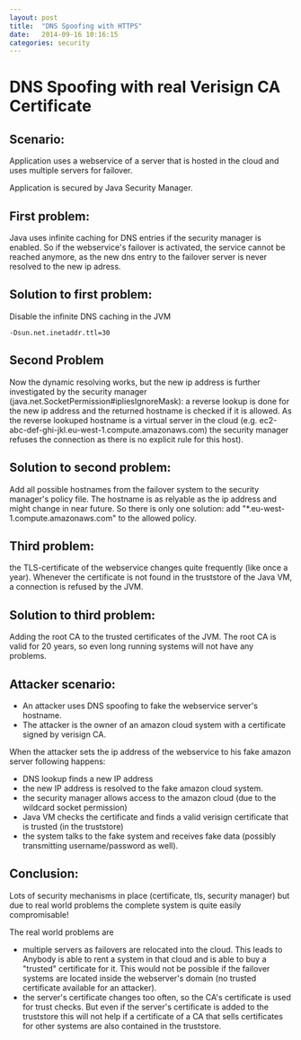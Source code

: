 ```yaml
---
layout: post
title:  "DNS Spoofing with HTTPS"
date:   2014-09-16 10:16:15
categories: security
---
```

# DNS Spoofing with real Verisign CA Certificate

## Scenario:

Application uses a webservice of a server that is hosted in the cloud and uses multiple
servers for failover.

Application is secured by Java Security Manager.

## First problem:

Java uses infinite caching for DNS entries if the security manager is enabled.
So if the webservice's failover is activated, the service cannot be reached anymore, as the
new dns entry to the failover server is never resolved to the new ip adress.

## Solution to first problem:

Disable the infinite DNS caching in the JVM
```
-Dsun.net.inetaddr.ttl=30
```

## Second Problem

Now the dynamic resolving works, but the new ip address is further investigated by the
security manager (java.net.SocketPermission#ipliesIgnoreMask):
a reverse lookup is done for the new ip address and the returned hostname
is checked if it is allowed. As the reverse lookuped hostname is a virtual server in the cloud
(e.g. ec2-abc-def-ghi-jkl.eu-west-1.compute.amazonaws.com) the security manager refuses the
connection as there is no explicit rule for this host).

## Solution to second problem:

Add all possible hostnames from the failover system to the security manager's policy file.
The hostname is as relyable as the ip address and might change in near future. So there is only one
solution: add "*.eu-west-1.compute.amazonaws.com" to the allowed policy.

## Third problem:

the TLS-certificate of the webservice changes quite frequently (like once a year).
Whenever the certificate is not found in the truststore of the Java VM, a connection is refused
by the JVM.

## Solution to third problem:

Adding the root CA to the trusted certificates of the JVM. The root CA is valid for 20 years, so
even long running systems will not have any problems.

## Attacker scenario:

* An attacker uses DNS spoofing to fake the webservice server's hostname.
* The attacker is the owner of an amazon cloud system with a certificate signed by verisign CA.

When the attacker sets the ip address of the webservice to his fake amazon server following happens:

* DNS lookup finds a new IP address
* the new IP address is resolved to the fake amazon cloud system.
* the security manager allows access to the amazon cloud (due to the wildcard socket permission)
* Java VM checks the certificate and finds a valid verisign certificate that is trusted (in the truststore)
* the system talks to the fake system and receives fake data (possibly transmitting username/password as well).

## Conclusion:

Lots of security mechanisms in place (certificate, tls, security manager) but due to real world
problems the complete system is quite easily compromisable!

The real world problems are
* multiple servers as failovers are relocated into the cloud. This leads to
  Anybody is able to rent a system
  in that cloud and is able to buy a "trusted" certificate for it. This would not be possible if the
  failover systems are located inside the webserver's domain (no trusted certificate available for
  an attacker).
* the server's certificate changes too often, so the CA's certificate is used for trust checks.
  But even if the server's certificate is added to the truststore this will not help if
  a certificate of a CA that sells certificates for other systems are also contained in the truststore.
